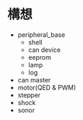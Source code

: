 # 構想

* peripheral_base
    * shell
    * can device
    * eeprom
    * lamp
    * log
* can master
* motor(QED & PWM)
* stepper
* shock
* sonor